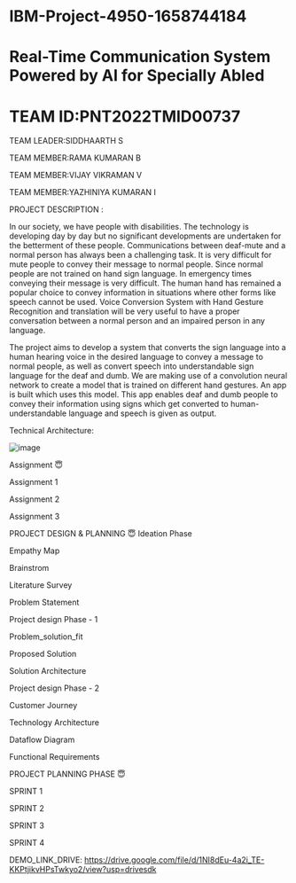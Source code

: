 # IBM-Project-4950-1658744184

# Real-Time Communication System Powered by AI for Specially Abled

# TEAM ID:PNT2022TMID00737

TEAM LEADER:SIDDHAARTH S

TEAM MEMBER:RAMA KUMARAN B

TEAM MEMBER:VIJAY VIKRAMAN V

TEAM MEMBER:YAZHINIYA KUMARAN I


PROJECT DESCRIPTION :

In our society, we have people with disabilities. The technology is developing day by day but no significant developments are undertaken for the betterment of these people. Communications between deaf-mute and a normal person has always been a challenging task. It is very difficult for mute people to convey their message to normal people. Since normal people are not trained on hand sign language. In emergency times conveying their message is very difficult. The human hand has remained a popular choice to convey information in situations where other forms like speech cannot be used. Voice Conversion System with Hand Gesture Recognition and translation will be very useful to have a proper conversation between a normal person and an impaired person in any language.

The project aims to develop a system that converts the sign language into a human hearing voice in the desired language to convey a message to normal people, as well as convert speech into understandable sign language for the deaf and dumb. We are making use of a convolution neural network to create a model that is trained on different hand gestures. An app is built which uses this model. This app enables deaf and dumb people to convey their information using signs which get converted to human-understandable language and speech is given as output.


Technical Architecture:

![image](https://user-images.githubusercontent.com/103492637/202866472-32216fdf-ff2e-4902-b1b2-22231c6fa909.png)

Assignment 😇


Assignment 1

Assignment 2

Assignment 3


PROJECT DESIGN & PLANNING 😇 Ideation Phase


Empathy Map

Brainstrom

Literature Survey

Problem Statement


Project design Phase - 1


Problem_solution_fit

Proposed Solution

Solution Architecture

Project design Phase - 2

Customer Journey

Technology Architecture

Dataflow Diagram

Functional Requirements

PROJECT PLANNING PHASE 😇


SPRINT 1

SPRINT 2

SPRINT 3

SPRINT 4


DEMO_LINK_DRIVE: https://drive.google.com/file/d/1NI8dEu-4a2i_TE-KKPtjikvHPsTwkyo2/view?usp=drivesdk
